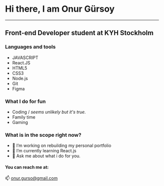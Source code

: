 # Hi there, I am Onur Gürsoy
----------------------------
## Front-end Developer student at KYH Stockholm


### Languages and tools

- JAVASCRIPT
- React.JS
- HTML5
- CSS3
- Node.js
- Git
- Figma

### What I do for fun
 - Coding / *seems unlikely but it's true.*
 - Family time
 - Gaming
 
### What is in the scope right now?
- 🔭 I’m working on rebuilding my personal portfolio
- 🌱 I’m currently learning React.js
- 💬 Ask me about what i do for you.


#### You can reach me at:

📫 onur.gurso@gmail.com
